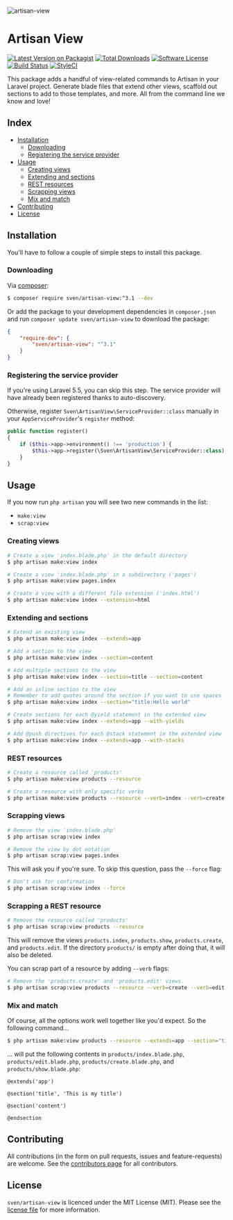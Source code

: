 ![artisan-view](https://cloud.githubusercontent.com/assets/11269635/14457826/a3bde82a-00ad-11e6-8161-0c218937156a.jpg)

# Artisan View
[![Latest Version on Packagist][ico-version]][link-packagist]
[![Total Downloads][ico-downloads]][link-downloads]
[![Software License][ico-license]](LICENSE.md)
[![Build Status][ico-circleci]][link-circleci]
[![StyleCI][ico-styleci]][link-styleci]

This package adds a handful of view-related commands to Artisan in your Laravel
project. Generate blade files that extend other views, scaffold out sections
to add to those templates, and more. All from the command line we know and love!

## Index
- [Installation](#installation)
  - [Downloading](#downloading)
  - [Registering the service provider](#registering-the-service-provider)
- [Usage](#usage)
  - [Creating views](#creating-views)
  - [Extending and sections](#extending-and-sections)
  - [REST resources](#rest-resources)
  - [Scrapping views](#scrapping-views)
  - [Mix and match](#mix-and-match)
- [Contributing](#contributing)
- [License](#license)

## Installation
You'll have to follow a couple of simple steps to install this package.

### Downloading
Via [composer](http://getcomposer.org):

```bash
$ composer require sven/artisan-view:^3.1 --dev
```

Or add the package to your development dependencies in `composer.json` and run
`composer update sven/artisan-view` to download the package:

```json
{
    "require-dev": {
        "sven/artisan-view": "^3.1"
    }
}
```

### Registering the service provider
If you're using Laravel 5.5, you can skip this step. The service provider will have already been registered
thanks to auto-discovery. 

Otherwise, register `Sven\ArtisanView\ServiceProvider::class` manually in your `AppServiceProvider`'s
`register` method:

```php
public function register()
{
    if ($this->app->environment() !== 'production') {
        $this->app->register(\Sven\ArtisanView\ServiceProvider::class);
    }    
}
```

## Usage
If you now run `php artisan` you will see two new commands in the list:
- `make:view`
- `scrap:view`

### Creating views
```bash
# Create a view 'index.blade.php' in the default directory
$ php artisan make:view index

# Create a view 'index.blade.php' in a subdirectory ('pages')
$ php artisan make:view pages.index

# Create a view with a different file extension ('index.html')
$ php artisan make:view index --extension=html
```

### Extending and sections
```bash
# Extend an existing view
$ php artisan make:view index --extends=app

# Add a section to the view
$ php artisan make:view index --section=content

# Add multiple sections to the view
$ php artisan make:view index --section=title --section=content

# Add an inline section to the view
# Remember to add quotes around the section if you want to use spaces
$ php artisan make:view index --section="title:Hello world"

# Create sections for each @yield statement in the extended view
$ php artisan make:view index --extends=app --with-yields

# Add @push directives for each @stack statement in the extended view
$ php artisan make:view index --extends=app --with-stacks
```

### REST resources
```bash
# Create a resource called 'products'
$ php artisan make:view products --resource

# Create a resource with only specific verbs
$ php artisan make:view products --resource --verb=index --verb=create --verb=edit
```

### Scrapping views
```bash
# Remove the view 'index.blade.php'
$ php artisan scrap:view index

# Remove the view by dot notation
$ php artisan scrap:view pages.index
```

This will ask you if you're sure. To skip this question, pass the `--force` flag:

```bash
# Don't ask for confirmation
$ php artisan scrap:view index --force
```

### Scrapping a REST resource
```bash
# Remove the resource called 'products'
$ php artisan scrap:view products --resource
```

This will remove the views `products.index`, `products.show`, `products.create`, and `products.edit`. If the directory
`products/` is empty after doing that, it will also be deleted.

You can scrap part of a resource by adding `--verb` flags:

```bash
# Remove the 'products.create' and 'products.edit' views.
$ php artisan scrap:view products --resource --verb=create --verb=edit
```

### Mix and match
Of course, all the options work well together like you'd expect. So the following command...

```bash
$ php artisan make:view products --resource --extends=app --section="title:This is my title" --section=content
```

... will put the following contents in `products/index.blade.php`, `products/edit.blade.php`, `products/create.blade.php`,
and `products/show.blade.php`:

```blade
@extends('app')

@section('title', 'This is my title')

@section('content')

@endsection
```

## Contributing
All contributions (in the form on pull requests, issues and feature-requests) are
welcome. See the [contributors page](../../graphs/contributors) for all contributors.

## License
`sven/artisan-view` is licenced under the MIT License (MIT). Please see the
[license file](LICENSE.md) for more information.

[ico-version]: https://img.shields.io/packagist/v/sven/artisan-view.svg?style=flat-square
[ico-license]: https://img.shields.io/badge/license-MIT-green.svg?style=flat-square
[ico-downloads]: https://img.shields.io/packagist/dt/sven/artisan-view.svg?style=flat-square
[ico-circleci]: https://img.shields.io/circleci/project/github/svenluijten/artisan-view.svg?style=flat-square
[ico-styleci]: https://styleci.io/repos/56054783/shield

[link-packagist]: https://packagist.org/packages/sven/artisan-view
[link-downloads]: https://packagist.org/packages/sven/artisan-view
[link-circleci]: https://circleci.com/gh/svenluijten/artisan-view
[link-styleci]: https://styleci.io/repos/56054783
